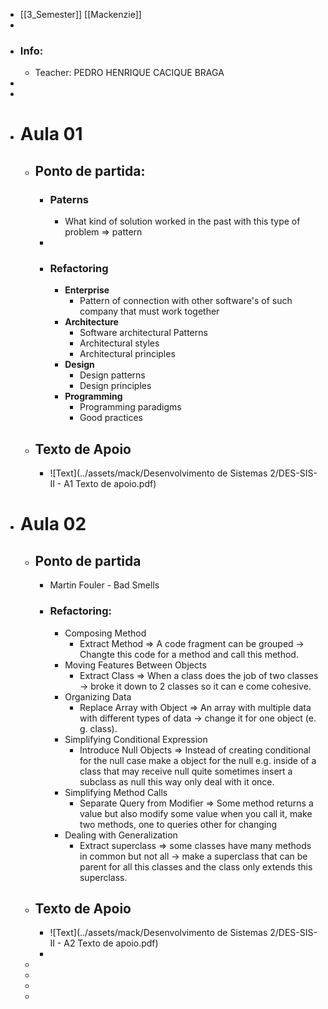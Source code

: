 - [[3_Semester]] [[Mackenzie]]
-
- ### Info:
	- Teacher: PEDRO HENRIQUE CACIQUE BRAGA
-
-
- # Aula 01
	- ## Ponto de partida:
		- ### Paterns
			- What kind of solution worked in the past with this type of problem => pattern
		-
		- ### Refactoring
			- **Enterprise**
				- Pattern of connection with other software's of such company that must work together
			- **Architecture**
				- Software architectural Patterns
				- Architectural styles
				- Architectural principles
			- **Design**
				- Design patterns
				- Design principles
			- **Programming**
				- Programming paradigms
				- Good practices
	- ## Texto de Apoio
		- ![Text](../assets/mack/Desenvolvimento de Sistemas 2/DES-SIS-II - A1 Texto de apoio.pdf)
- # Aula 02
	- ## Ponto de partida
		- Martin Fouler - Bad Smells
		- ### Refactoring:
			- Composing Method
				- Extract Method => A code fragment can be grouped -> Changte this code for a method and call this method.
			- Moving Features Between Objects
				- Extract Class => When a class does the job of two classes -> broke it down to 2 classes so it can e come cohesive.
			- Organizing Data
				- Replace Array with Object => An array with multiple data with different types of data -> change it for one object (e. g. class).
			- Simplifying Conditional Expression
				- Introduce Null Objects => Instead of creating conditional for the null case make a object for the null e.g. inside of a class that may receive null quite sometimes insert a subclass as null this way only deal with it once.
			- Simplifying Method Calls
				- Separate Query from Modifier => Some method returns a value but also modify some value when you call it, make two methods, one to queries other for changing
			- Dealing with Generalization
				- Extract superclass => some classes have many methods in common but not all -> make a superclass that can be parent for all this classes and the class only extends this superclass.
	- ## Texto de Apoio
		- ![Text](../assets/mack/Desenvolvimento de Sistemas 2/DES-SIS-II - A2 Texto de apoio.pdf)
		-
	-
	-
	-
	-
